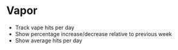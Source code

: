 # Vapor

- Track vape hits per day
- Show percentage increase/decrease relative to previous week
- Show average hits per day
